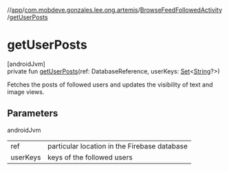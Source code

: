 //[app](../../../index.md)/[com.mobdeve.gonzales.lee.ong.artemis](../index.md)/[BrowseFeedFollowedActivity](index.md)/[getUserPosts](get-user-posts.md)

# getUserPosts

[androidJvm]\
private fun [getUserPosts](get-user-posts.md)(ref: DatabaseReference, userKeys: [Set](https://kotlinlang.org/api/latest/jvm/stdlib/kotlin.collections/-set/index.html)<[String](https://kotlinlang.org/api/latest/jvm/stdlib/kotlin/-string/index.html)?>)

Fetches the posts of followed users and updates the visibility of text and image views.

## Parameters

androidJvm

| | |
|---|---|
| ref | particular location in the Firebase database |
| userKeys | keys of the followed users |
